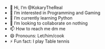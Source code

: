 - 👋 Hi, I’m @KokaryTheReal
- 👀 I’m interested in Programming and Gaming
- 🌱 I’m currently learning Python
- 💞️ I’m looking to collaborate on nothing
- 📫 How to reach me dm me
- 😄 Pronouns: Let/him/cook
- ⚡ Fun fact: I play Table tennis

<!---
KokaryTheReal/KokaryTheReal is a ✨ special ✨ repository because its `README.md` (this file) appears on your GitHub profile.
You can click the Preview link to take a look at your changes.
--->
